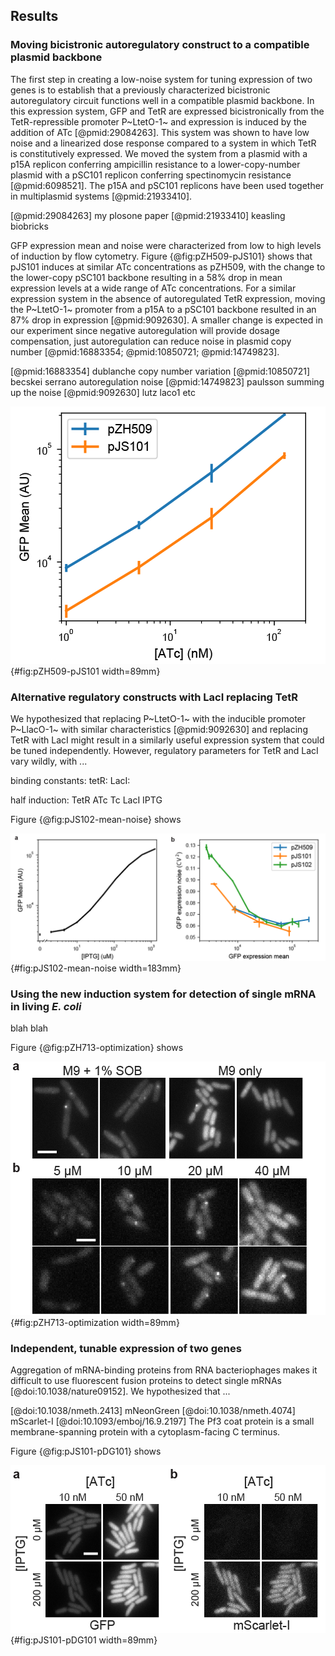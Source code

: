 ## Results 

### Moving bicistronic autoregulatory construct to a compatible plasmid backbone

The first step in creating a low-noise system for tuning expression of two genes is to establish that a previously characterized bicistronic autoregulatory circuit functions well in a compatible plasmid backbone. In this expression system, GFP and TetR are expressed bicistronically from the TetR-repressible promoter P~LtetO-1~ and expression is induced by the addition of ATc [@pmid:29084263]. This system was shown to have low noise and a linearized dose response compared to a system in which TetR is constitutively expressed. We moved the system from a plasmid with a p15A replicon conferring ampicillin resistance to a lower-copy-number plasmid with a pSC101 replicon conferring spectinomycin resistance [@pmid:6098521]. The p15A and pSC101 replicons have been used together in multiplasmid systems [@pmid:21933410].

[@pmid:29084263] my plosone paper
[@pmid:21933410] keasling biobricks

GFP expression mean and noise were characterized from low to high levels of induction by flow cytometry. Figure {@fig:pZH509-pJS101} shows that pJS101 induces at similar ATc concentrations as pZH509, with the change to the lower-copy pSC101 backbone resulting in a 58% drop in mean expression levels at a wide range of ATc concentrations. For a similar expression system in the absence of autoregulated TetR expression, moving the P~LtetO-1~ promoter from a p15A to a pSC101 backbone resulted in an 87% drop in expression [@pmid:9092630]. A smaller change is expected in our experiment since negative autoregulation will provide dosage compensation, just autoregulation can reduce noise in plasmid copy number [@pmid:16883354; @pmid:10850721; @pmid:14749823].

[@pmid:16883354] dublanche copy number variation
[@pmid:10850721] becskei serrano autoregulation noise
[@pmid:14749823] paulsson summing up the noise
[@pmid:9092630] lutz laco1 etc

![**Influence of plasmid backbone on induction of TetR expression system.** Mean single-cell GFP fluorescence for pZH509 (blue) and pJS101 (orange) plasmids as a function of ATc concentration. Error bars are 1 standard error. ](images/Fig1_pZH509_pJS101.png){#fig:pZH509-pJS101 width=89mm}

### Alternative regulatory constructs with LacI replacing TetR

We hypothesized that replacing P~LtetO-1~ with the inducible promoter P~LlacO-1~  with similar characteristics [@pmid:9092630] and replacing TetR with LacI might result in a similarly useful expression system that could be tuned independently. However, regulatory parameters for TetR and LacI vary wildly, with ...

binding constants:
tetR:
LacI:

half induction:
TetR ATc Tc
LacI IPTG

Figure {@fig:pJS102-mean-noise} shows 

![**Characterizing mean expression levels and noise for different gene expression systems.** (**a**) pJS102 mean induction (**b**) mean vs noise for all strains.](images/Fig2_pJS102_mean_noise.png){#fig:pJS102-mean-noise width=183mm}

### Using the new induction system for detection of single mRNA in living *E. coli*

blah blah

Figure {@fig:pZH713-optimization} shows 

![**Using IPTG to tune expression of a fluorescent RNA-binding protein for single mRNA detection in different growth conditions.** (**a**) 100 µM IPTG works well in rich media conditions, but has too high an expression level to see single mRNA spots above background in minimal media conditions. (**b**) Using the pJS102 expression system, an optimal range of 10--20 µM IPTG is quickly identified for single mRNA detection in minimal media.](images/Fig3_pZH713_optimization.png){#fig:pZH713-optimization width=89mm}


### Independent, tunable expression of two genes

Aggregation of mRNA-binding proteins from RNA bacteriophages makes it difficult to use fluorescent fusion proteins to detect single mRNAs [@doi:10.1038/nature09152]. We hypothesized that ...

[@doi:10.1038/nmeth.2413] mNeonGreen
[@doi:10.1038/nmeth.4074] mScarlet-I
[@doi:10.1093/emboj/16.9.2197] The Pf3 coat protein is a small membrane-spanning protein with a cytoplasm-facing C terminus.

Figure {@fig:pJS101-pDG101} shows 

![**Using IPTG to tune expression of a fluorescent RNA-binding protein for single mRNA detection in different growth conditions.** (**a**) 100 µM IPTG works well in rich media conditions, but has too high an expression level to see single mRNA spots above background in minimal media conditions. (**b**) Using the pJS102 expression system, an optimal range of 10--20 µM IPTG is quickly identified for single mRNA detection in minimal media.](images/Fig4_pJS101_pDG101.png){#fig:pJS101-pDG101 width=89mm}